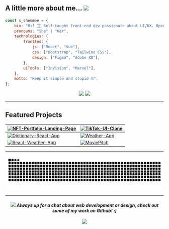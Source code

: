 <h2>A little more about me...  <img src="https://media.giphy.com/media/mGcNjsfWAjY5AEZNw6/giphy.gif" width="50"></h2>
  
```javascript
const s_shemmee = {
    bio: "Hi! 👋🏻 Self-taught front-end dev passionate about UI/UX. Open-source enthusiast.",
    pronouns: "She" | "Her",
    technologies: {
        frontEnd: {
            js: ["React", "Vue"],
            css: ["Bootstrap", "Tailwind CSS"],
            design: ["Figma", "Adobe XD"],
        },
        uiTools: ["InVision", "Marvel"],
    },
    motto: "Keep it simple and stupid 🤓",
};
```

<div align="center">

![](https://github-readme-stats.vercel.app/api?username=s-shemmee&theme=dracula&hide_border=true&show_icons=true&include_all_commits=true&count_private=true)
![](https://github-readme-stats.vercel.app/api/top-langs/?username=s-shemmee&langs_count=10&theme=dracula&hide_border=true&include_all_commits=true&count_private=true&layout=compact)

</div>
  
---

## Featured Projects

<div align="center">

| [![NFT-Portfolio-Landing-Page](https://github-readme-stats.vercel.app/api/pin/?username=shemmee&theme=dracula&hide_border=true&show_icons=true&repo=NFT-Portfolio-Landing-Page)](https://github.com/shemmee/NFT-Portfolio-Landing-Page) | [![TikTok-UI-Clone](https://github-readme-stats.vercel.app/api/pin/?username=shemmee&theme=dracula&hide_border=true&show_icons=true&repo=TikTok-UI-Clone)](https://github.com/shemmee/TikTok-UI-Clone) |
| --- | --- |
| [![Dictionary-React-App](https://github-readme-stats.vercel.app/api/pin/?username=shemmee&theme=dracula&hide_border=true&show_icons=true&repo=Dictionary-React-App)](https://github.com/shemmee/Dictionary-React-App) | [![Weather-App](https://github-readme-stats.vercel.app/api/pin/?username=shemmee&theme=dracula&hide_border=true&show_icons=true&repo=Weather-App)](https://github.com/shemmee/Weather-App) |
| [![React-Weather-App](https://github-readme-stats.vercel.app/api/pin/?username=shemmee&theme=dracula&hide_border=true&show_icons=true&repo=React-Weather-App)](https://github.com/shemmee/React-Weather-App) | [![MoviePitch](https://github-readme-stats.vercel.app/api/pin/?username=s-shemmee&theme=dracula&hide_border=true&show_icons=true&repo=MoviePitch)](https://github.com/s-shemmee/MoviePitch) |

</div>

---

<div align="center">

![Snake animation](https://github.com/s-shemmee/s-shemmee/blob/output/github-contribution-grid-snake-dark.svg)


---
#### <img src="https://media.giphy.com/media/lGhBlBMIN2XsEteTN3/giphy.gif" width="60"> <em><b>Always up for a chat about web development or design, check out some of my work on Github!</b> :)</em>

![](https://komarev.com/ghpvc/?username=s-shemmee&color=blueviolet)

</div>
